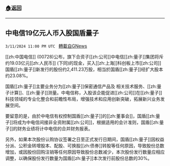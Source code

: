 ###  [:house:返回](README.md)
---


## 中电信19亿元人币入股国盾量子
`3/11/2024 11:00 PM UTC ` [轉載自GNews](https://gnews.org/articles/2385468)

[[zh:中国电信]] (00728)公布，旗下合资子[[zh:公司]]中电信[[zh:量子]]集团将斥约19.03亿元[[zh:人民币]] (下同)的现金，买入[[zh:上海]]科创板上市[[zh:公司]]国盾[[zh:量子]]新发行的股份约2,411.23万股，相当於国盾[[zh:量子]]经扩大股本约23.08%。

国盾[[zh:量子]]主要业务分为[[zh:量子]]保密通信产品及 相关技术服务、[[zh:量子计算]]、[[zh:量子]]测量。中电信称，入股该企能促进[[zh:公司]]在[[zh:量子]]科技领域的专业化整合和前瞻性布局，增强技术和应用创新突破，拓展新兴业务发展空间。

要留意的是，由於中电信有权控制国盾[[zh:量子]]的[[zh:董事会]]，国盾[[zh:量子]]将成为中电信间接非全资附属[[zh:公司]]，根据适用的会计准则，国盾[[zh:量子]]的财务业绩将计中电信的合并财务报表。

另外，如果本次股份认购协议签署之日至正式发行日期间，国盾[[zh:量子]]因权益分派、公积金转增股本、配股、可换股[[zh:债券]]转股等任何原因，导致股份总数增加，或因股份回购注销等任何原因导致股份总数减少，本次股份发行数量应相应调整，以确保股份发行数量为国盾[[zh:量子]]本次发行前股份总数的30%。
